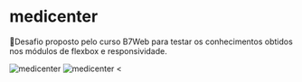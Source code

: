 # medicenter
🚀Desafio proposto pelo curso B7Web para testar os conhecimentos obtidos nos módulos de flexbox e responsividade.


  ![medicenter](https://github.com/Henriquebgf/medicenter/blob/main/Projeto-Unes.gif)
  ![medicenter](https://github.com/Henriquebgf/medicenter/blob/main/Projeto-Unes.gif)
<
